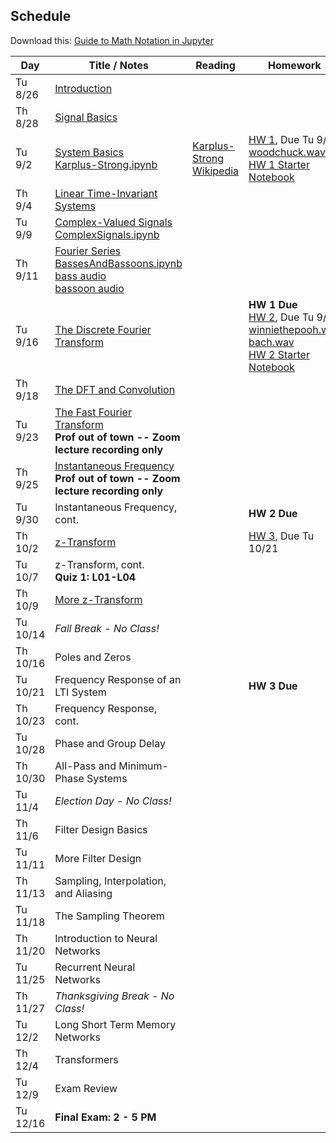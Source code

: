## Schedule

Download this: [Guide to Math Notation in Jupyter](examples/MathNotationGuide.ipynb)


| Day      | Title / Notes                                                                                                                                                                                                                               | Reading                                                                                   | Homework                                                                                                                                                                                             |
|----------|---------------------------------------------------------------------------------------------------------------------------------------------------------------------------------------------------------------------------------------------|-------------------------------------------------------------------------------------------|------------------------------------------------------------------------------------------------------------------------------------------------------------------------------------------------------|
| Tu 8/26  | [Introduction](lectures/L00-Introduction.pdf)                                                                                                                                                                                               |                                                                                           |                                                                                                                                                                                                      |
| Th 8/28  | [Signal Basics](lectures/L01-SignalBasics.pdf)                                                                                                                                                                                              |                                                                                           |                                                                                                                                                                                                      |
| Tu 9/2   | [System Basics](lectures/L02-SystemBasics.pdf)<br>[Karplus-Strong.ipynb](examples/Karplus-Strong.ipynb)                                                                                                                                     | [Karplus-Strong Wikipedia](https://en.wikipedia.org/wiki/Karplus-Strong_string_synthesis) | [HW 1](homeworks/hw1.pdf), Due Tu 9/16<br>[woodchuck.wav](homeworks/woodchuck.wav)<br>[HW 1 Starter Notebook](homeworks/HW1-Starter.ipynb)                                                           |
| Th 9/4   | [Linear Time-Invariant Systems](lectures/L03-LTISystems.pdf)                                                                                                                                                                                |                                                                                           |                                                                                                                                                                                                      |
| Tu 9/9   | [Complex-Valued Signals](lectures/L04-ComplexSignals.pdf)<br>[ComplexSignals.ipynb](examples/ComplexSignals.ipynb)                                                                                                                          |                                                                                           |                                                                                                                                                                                                      |
| Th 9/11  | [Fourier Series](lectures/L05-FourierSeries.pdf)<br>[BassesAndBassoons.ipynb](examples/BassesAndBassoons.ipynb)<br>[bass audio](examples/double-bass_A1_1_forte_arco-normal.wav)<br>[bassoon audio](examples/bassoon_A2_1_forte_normal.wav) |                                                                                           |                                                                                                                                                                                                      |
| Tu 9/16  | [The Discrete Fourier Transform](lectures/L06-DiscreteFourierTransform.pdf)                                                                                                                                                                 |                                                                                           | **HW 1 Due**<br>[HW 2](homeworks/hw2.pdf), Due Tu 9/30<br>[winniethepooh.wav](homeworks/winniethepooh.wav)<br>[bach.wav](homeworks/bach.wav)<br>[HW 2 Starter Notebook](homeworks/HW2-Starter.ipynb) |
| Th 9/18  | [The DFT and Convolution](lectures/L07-DFTConvolution.pdf)                                                                                                                                                                                  |                                                                                           |                                                                                                                                                                                                      |
| Tu 9/23  | [The Fast Fourier Transform](lectures/L08-FFT_STFT.pdf)<br>**Prof out of town -- Zoom lecture recording only**                                                                                                                              |                                                                                           |                                                                                                                                                                                                      |
| Th 9/25  | [Instantaneous Frequency](lectures/L09-InstantaneousFrequency.pdf)<br>**Prof out of town -- Zoom lecture recording only**                                                                                                                   |                                                                                           |                                                                                                                                                                                                      |
| Tu 9/30  | Instantaneous Frequency, cont.                                                                                                                                                                                                              |                                                                                           | **HW 2 Due**                                                                                                                                                                                         |
| Th 10/2  | [z-Transform](lectures/L10-zTransform.pdf)                                                                                                                                                                                                  |                                                                                           | [HW 3](homeworks/hw3.pdf), Due Tu 10/21                                                                                                                                                              |
| Tu 10/7  | z-Transform, cont.<br>**Quiz 1: L01-L04**                                                                                                                                                                                                   |                                                                                           |                                                                                                                                                                                                      |
| Th 10/9  | [More z-Transform](lectures/L11-zTransform2.pdf)                                                                                                                                                                                            |                                                                                           |                                                                                                                                                                                                      |
| Tu 10/14 | *Fall Break - No Class!*                                                                                                                                                                                                                    |                                                                                           |                                                                                                                                                                                                      |
| Th 10/16 | Poles and Zeros                                                                                                                                                                                                                             |                                                                                           |                                                                                                                                                                                                      |
| Tu 10/21 | Frequency Response of an LTI System                                                                                                                                                                                                         |                                                                                           | **HW 3 Due**                                                                                                                                                                                         |
| Th 10/23 | Frequency Response, cont.                                                                                                                                                                                                                   |                                                                                           |                                                                                                                                                                                                      |
| Tu 10/28 | Phase and Group Delay                                                                                                                                                                                                                       |                                                                                           |                                                                                                                                                                                                      |
| Th 10/30 | All-Pass and Minimum-Phase Systems                                                                                                                                                                                                          |                                                                                           |                                                                                                                                                                                                      |
| Tu 11/4  | *Election Day - No Class!*                                                                                                                                                                                                                  |                                                                                           |                                                                                                                                                                                                      |
| Th 11/6  | Filter Design Basics                                                                                                                                                                                                                        |                                                                                           |                                                                                                                                                                                                      |
| Tu 11/11 | More Filter Design                                                                                                                                                                                                                          |                                                                                           |                                                                                                                                                                                                      |
| Th 11/13 | Sampling, Interpolation, and Aliasing                                                                                                                                                                                                       |                                                                                           |                                                                                                                                                                                                      |
| Tu 11/18 | The Sampling Theorem                                                                                                                                                                                                                        |                                                                                           |                                                                                                                                                                                                      |
| Th 11/20 | Introduction to Neural Networks                                                                                                                                                                                                             |                                                                                           |                                                                                                                                                                                                      |
| Tu 11/25 | Recurrent Neural Networks                                                                                                                                                                                                                   |                                                                                           |                                                                                                                                                                                                      |
| Th 11/27 | *Thanksgiving Break - No Class!*                                                                                                                                                                                                            |                                                                                           |                                                                                                                                                                                                      |
| Tu 12/2  | Long Short Term Memory Networks                                                                                                                                                                                                             |                                                                                           |                                                                                                                                                                                                      |
| Th 12/4  | Transformers                                                                                                                                                                                                                                |                                                                                           |                                                                                                                                                                                                      |
| Tu 12/9  | Exam Review                                                                                                                                                                                                                                 |                                                                                           |                                                                                                                                                                                                      |
| Tu 12/16 | **Final Exam: 2 - 5 PM**                                                                                                                                                                                                                    |                                                                                           |                                                                                                                                                                                                      |

